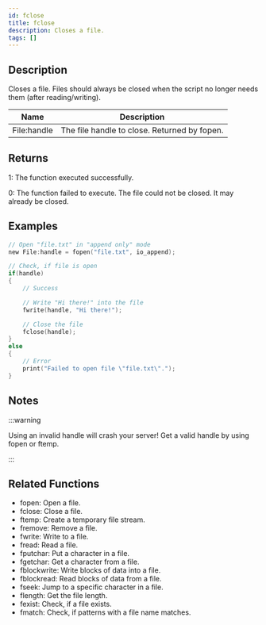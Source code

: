 ```yaml
---
id: fclose
title: fclose
description: Closes a file.
tags: []
---
```


<TagLinks />

## Description

Closes a file. Files should always be closed when the script no longer needs them (after reading/writing).

| Name        | Description                                  |
| ----------- | -------------------------------------------- |
| File:handle | The file handle to close. Returned by fopen. |

## Returns

1: The function executed successfully.

0: The function failed to execute. The file could not be closed. It may already be closed.

## Examples

```c
// Open "file.txt" in "append only" mode
new File:handle = fopen("file.txt", io_append);

// Check, if file is open
if(handle)
{
	// Success

	// Write "Hi there!" into the file
	fwrite(handle, "Hi there!");

	// Close the file
	fclose(handle);
}
else
{
	// Error
	print("Failed to open file \"file.txt\".");
}
```

## Notes

:::warning

Using an invalid handle will crash your server! Get a valid handle by using fopen or ftemp.

:::

## Related Functions

- fopen: Open a file.
- fclose: Close a file.
- ftemp: Create a temporary file stream.
- fremove: Remove a file.
- fwrite: Write to a file.
- fread: Read a file.
- fputchar: Put a character in a file.
- fgetchar: Get a character from a file.
- fblockwrite: Write blocks of data into a file.
- fblockread: Read blocks of data from a file.
- fseek: Jump to a specific character in a file.
- flength: Get the file length.
- fexist: Check, if a file exists.
- fmatch: Check, if patterns with a file name matches.
